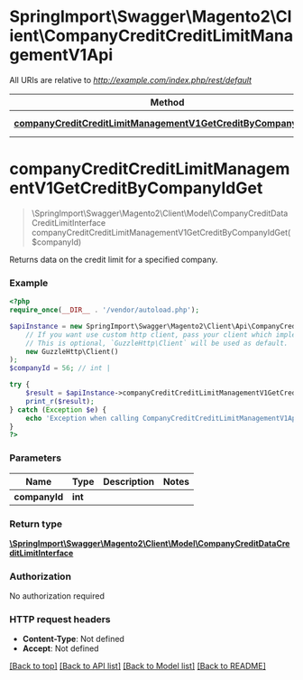 # SpringImport\Swagger\Magento2\Client\CompanyCreditCreditLimitManagementV1Api

All URIs are relative to *http://example.com/index.php/rest/default*

Method | HTTP request | Description
------------- | ------------- | -------------
[**companyCreditCreditLimitManagementV1GetCreditByCompanyIdGet**](CompanyCreditCreditLimitManagementV1Api.md#companyCreditCreditLimitManagementV1GetCreditByCompanyIdGet) | **GET** /V1/companyCredits/company/{companyId} | 


# **companyCreditCreditLimitManagementV1GetCreditByCompanyIdGet**
> \SpringImport\Swagger\Magento2\Client\Model\CompanyCreditDataCreditLimitInterface companyCreditCreditLimitManagementV1GetCreditByCompanyIdGet($companyId)



Returns data on the credit limit for a specified company.

### Example
```php
<?php
require_once(__DIR__ . '/vendor/autoload.php');

$apiInstance = new SpringImport\Swagger\Magento2\Client\Api\CompanyCreditCreditLimitManagementV1Api(
    // If you want use custom http client, pass your client which implements `GuzzleHttp\ClientInterface`.
    // This is optional, `GuzzleHttp\Client` will be used as default.
    new GuzzleHttp\Client()
);
$companyId = 56; // int | 

try {
    $result = $apiInstance->companyCreditCreditLimitManagementV1GetCreditByCompanyIdGet($companyId);
    print_r($result);
} catch (Exception $e) {
    echo 'Exception when calling CompanyCreditCreditLimitManagementV1Api->companyCreditCreditLimitManagementV1GetCreditByCompanyIdGet: ', $e->getMessage(), PHP_EOL;
}
?>
```

### Parameters

Name | Type | Description  | Notes
------------- | ------------- | ------------- | -------------
 **companyId** | **int**|  |

### Return type

[**\SpringImport\Swagger\Magento2\Client\Model\CompanyCreditDataCreditLimitInterface**](../Model/CompanyCreditDataCreditLimitInterface.md)

### Authorization

No authorization required

### HTTP request headers

 - **Content-Type**: Not defined
 - **Accept**: Not defined

[[Back to top]](#) [[Back to API list]](../../README.md#documentation-for-api-endpoints) [[Back to Model list]](../../README.md#documentation-for-models) [[Back to README]](../../README.md)

